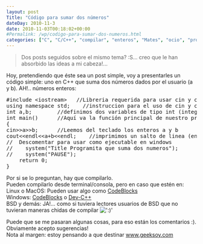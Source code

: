 ```yaml
---
layout: post
Title: "Código para sumar dos números"
dateDay: 2010-11-3
date: 2010-11-03T00:18:02+00:00
#Permalink: /wp/codigo-para-sumar-dos-numeros.html
categories: ["C", "C/C++", "compilar", "enteros", "Mates", "ocio", "programa", "Programación", "sencillo", "simple", "sumar", "variables"]
---
```


<blockquote><p>Dos posts seguidos sobre el mismo tema? :S&#8230; creo que le han absorbido las ideas a mi cabeza!&#8230; </p></blockquote>
<p>Hoy, pretendiendo que éste sea un post simple, voy a presentarles un código simple: uno en C++ que suma dos números dados por el usuario (a y b). AH!.. números enteros:</p>
<pre class="brush: cpp; title: ;">
#include &lt;iostream&gt;	//Libreria requerida para usar cin y cout
using namespace std;	//instruccion para el uso de cin y cout
int a,b;		//definimos dos variables de tipo int (integer=entero)
int main()		//Aquí va la función principal de nuestro programa
{
cin&gt;&gt;a&gt;&gt;b;		//Leemos del teclado los enteros a y b
cout&lt;&lt;endl&lt;&lt;a+b&lt;&lt;endl;	//imprimimos un salto de linea (endl), la suma de a+b y luego otro salto de línea
//	Descomentar para usar como ejecutable en windows
//    system(&quot;Title Programita que suma dos numeros&quot;);
//    system(&quot;PAUSE&quot;);
    return 0;
}
</pre>
<p>Por si se lo preguntan, hay que compilarlo.<br />
Pueden compilarlo desde terminal/consola, pero en caso que estén en:<br />
Linux o MacOS: Pueden usar algo como <a href="http://www.codeblocks.org">CodeBlocks</a><br />
Windows: <a href="http://www.codeblocks.org">CodeBlocks</a> o <a href="http://www.bloodshed.net/dev/devcpp.html">Dev-C++</a><br />
BSD y demás: JA!&#8230; como si tuviera lectores usuarios de BSD que no tuvieran maneras chidas de compilar <img src=&#39;http://blog.mautematico.com/wp-content/plugins/smilies-themer/kopete/smile.png&#39; alt=&#39;:)&#39; class=&#39;wp-smiley&#39; /> </p>
<p>Puede que se me pasaran algunas cosas, para eso están los comentarios :). Obviamente acepto sugerencias!<br />
Nota al margen: estoy pensando a que destinar <a href="http://www.geeksoy.com/">www.geeksoy.com </a></p>
